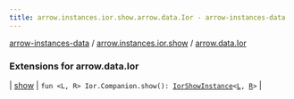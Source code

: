 ```yaml
---
title: arrow.instances.ior.show.arrow.data.Ior - arrow-instances-data
---
```


[arrow-instances-data](../../index.html) / [arrow.instances.ior.show](../index.html) / [arrow.data.Ior](./index.html)

### Extensions for arrow.data.Ior

| [show](show.html) | `fun <L, R> Ior.Companion.show(): `[`IorShowInstance`](../../arrow.instances/-ior-show-instance/index.html)`<`[`L`](show.html#L)`, `[`R`](show.html#R)`>` |

